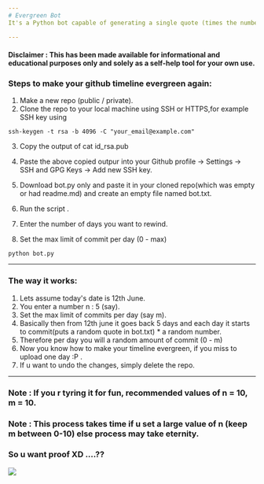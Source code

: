 ```yaml
---
# Evergreen Bot
It's a Python bot capable of generating a single quote (times the number of days given) and store it in bot.txt ....Everything is done in past :P XD

---
```


#### Disclaimer : This has been made available for informational and educational purposes only and solely as a self-help tool for your own use.
### Steps to make your github timeline evergreen again: 

1. Make a new repo (public / private). 
2. Clone the repo to your local machine using SSH or HTTPS,for example SSH key using <br>
```
ssh-keygen -t rsa -b 4096 -C "your_email@example.com"
```
3. Copy the output of cat id_rsa.pub<br>
4. Paste the above copied outpur into your Github profile -> Settings -> SSH and GPG Keys -> Add new SSH key.


5. Download bot.py only and paste it in your cloned repo(which was empty or had readme.md) and create an empty file named bot.txt.
6. Run the script .
7. Enter the number of days you want to rewind.
8. Set the max limit of commit per day (0 - max)
```
python bot.py
```

---
### The way it works: 
1. Lets assume today's date is 12th June.
2. You enter a number n : 5 (say).
3. Set the max limit of commits per day (say m).
3. Basically then from 12th june it goes back 5 days and each day it starts to commit(puts a random quote in bot.txt) * a random number.
4. Therefore per day you will a random amount of commit (0 - m)
4. Now you know how to make your timeline evergreen, if you miss to upload one day :P .
5. If u want to undo the changes, simply delete the repo.

---

### Note : If you r tyring it for fun, recommended values of n = 10, m = 10.
### Note : This process takes time if u set a large value of n (keep m between 0-10) else process may take eternity.
### So u want proof XD ....??
![](https://github.com/Sayantan-world/Quote_bot/blob/master/Images/commits.png?raw=true)
